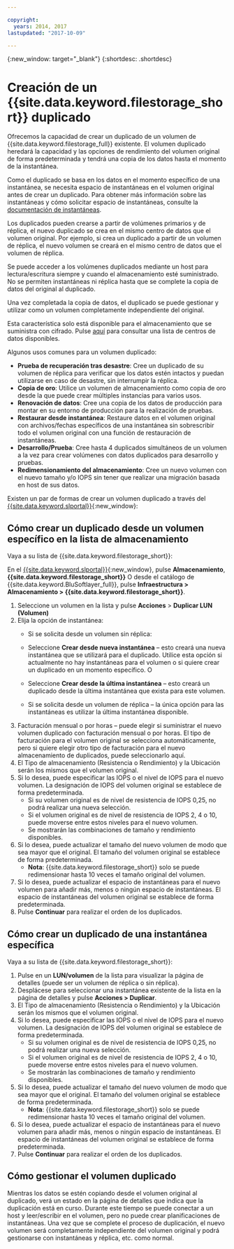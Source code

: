 ```yaml
---

copyright:
  years: 2014, 2017
lastupdated: "2017-10-09"

---
```

{:new_window: target="_blank"}
{:shortdesc: .shortdesc}

# Creación de un {{site.data.keyword.filestorage_short}} duplicado

Ofrecemos la capacidad de crear un duplicado de un volumen de {{site.data.keyword.filestorage_full}} existente. El volumen duplicado heredará la capacidad y las opciones de rendimiento del volumen original de forma predeterminada y tendrá una copia de los datos hasta el momento de la instantánea.   

Como el duplicado se basa en los datos en el momento específico de una instantánea, se necesita espacio de instantáneas en el volumen original antes de crear un duplicado.  Para obtener más información sobre las instantáneas y cómo solicitar espacio de instantáneas, consulte la [documentación de instantáneas](snapshots.html).  

Los duplicados pueden crearse a partir de volúmenes primarios y de réplica, el nuevo duplicado se crea en el mismo centro de datos que el volumen original.  Por ejemplo, si crea un duplicado a partir de un volumen de réplica, el nuevo volumen se creará en el mismo centro de datos que el volumen de réplica.    

Se puede acceder a los volúmenes duplicados mediante un host para lectura/escritura siempre y cuando el almacenamiento esté suministrado. No se permiten instantáneas ni réplica hasta que se complete la copia de datos del original al duplicado. 

Una vez completada la copia de datos, el duplicado se puede gestionar y utilizar como un volumen completamente independiente del original. 

Esta característica solo está disponible para el almacenamiento que se suministra con cifrado. Pulse [aquí](new-ibm-block-and-file-storage-location-and-features.html) para consultar una lista de centros de datos disponibles. 

Algunos usos comunes para un volumen duplicado:
  - **Prueba de recuperación tras desastre**: Cree un duplicado de su volumen de réplica para verificar que los datos estén intactos y puedan utilizarse en caso de desastre, sin interrumpir la réplica. 
  - **Copia de oro**: Utilice un volumen de almacenamiento como copia de oro desde la que puede crear múltiples instancias para varios usos. 
  - **Renovación de datos**: Cree una copia de los datos de producción para montar en su entorno de producción para la realización de pruebas. 
  - **Restaurar desde instantánea**: Restaure datos en el volumen original con archivos/fechas específicos de una instantánea sin sobrescribir todo el volumen original con una función de restauración de instantáneas. 
  - **Desarrollo/Prueba**: Cree hasta 4 duplicados simultáneos de un volumen a la vez para crear volúmenes con datos duplicados para desarrollo y pruebas. 
  - **Redimensionamiento del almacenamiento**: Cree un nuevo volumen con el nuevo tamaño y/o IOPS sin tener que realizar una migración basada en host de sus datos.  
	

Existen un par de formas de crear un volumen duplicado a través del [{{site.data.keyword.slportal}}](https://control.softlayer.com/){:new_window}: 

## Cómo crear un duplicado desde un volumen específico en la lista de almacenamiento

Vaya a su lista de {{site.data.keyword.filestorage_short}}:

En el [{{site.data.keyword.slportal}}](https://control.softlayer.com/){:new_window}, pulse **Almacenamiento**, **{{site.data.keyword.filestorage_short}}** O desde el catálogo de {{site.data.keyword.BluSoftlayer_full}}, pulse **Infraestructura > Almacenamiento > {{site.data.keyword.filestorage_short}}**. 

1.	Seleccione un volumen en la lista y pulse **Acciones** > **Duplicar LUN (Volumen)** 
2.	Elija la opción de instantánea: 
    -	Si se solicita desde un volumen sin réplica:
      -	Seleccione **Crear desde nueva instantánea** – esto creará una nueva instantánea que se utilizará para el duplicado. Utilice esta opción si actualmente no hay instantáneas para el volumen o si quiere crear un duplicado en un momento específico. 
                      O 

      -	Seleccione **Crear desde la última instantánea** – esto creará un duplicado desde la última instantánea que exista para este volumen. 
    -	Si se solicita desde un volumen de réplica – la única opción para las instantáneas es utilizar la última instantánea disponible. 
3.	Facturación mensual o por horas – puede elegir si suministrar el nuevo volumen duplicado con facturación mensual o por horas.  El tipo de facturación para el volumen original se selecciona automáticamente, pero si quiere elegir otro tipo de facturación para el nuevo almacenamiento de duplicados, puede seleccionarlo aquí.
4. 	El Tipo de almacenamiento (Resistencia o Rendimiento) y la Ubicación serán los mismos que el volumen original. 
5.	Si lo desea, puede especificar las IOPS o el nivel de IOPS para el nuevo volumen. La designación de IOPS del volumen original se establece de forma predeterminada. 
      -	Si su volumen original es de nivel de resistencia de IOPS 0,25, no podrá realizar una nueva selección. 
      -	Si el volumen original es de nivel de resistencia de IOPS 2, 4 o 10, puede moverse entre estos niveles para el nuevo volumen. 
      -	Se mostrarán las combinaciones de tamaño y rendimiento disponibles. 
6.	Si lo desea, puede actualizar el tamaño del nuevo volumen de modo que sea mayor que el original.  El tamaño del volumen original se establece de forma predeterminada. 
  	-	**Nota**: {{site.data.keyword.filestorage_short}} solo se puede redimensionar hasta 10 veces el tamaño original del volumen. 
7.	Si lo desea, puede actualizar el espacio de instantáneas para el nuevo volumen para añadir más, menos o ningún espacio de instantáneas. El espacio de instantáneas del volumen original se establece de forma predeterminada. 
8.	Pulse **Continuar** para realizar el orden de los duplicados. 



## Cómo crear un duplicado de una instantánea específica

Vaya a su lista de {{site.data.keyword.filestorage_short}}:

1.	Pulse en un **LUN/volumen** de la lista para visualizar la página de detalles (puede ser un volumen de réplica o sin réplica). 
2.	Desplácese para seleccionar una instantánea existente de la lista en la página de detalles y pulse **Acciones > Duplicar**.   
3.	El Tipo de almacenamiento (Resistencia o Rendimiento) y la Ubicación serán los mismos que el volumen original. 
4.	Si lo desea, puede especificar las IOPS o el nivel de IOPS para el nuevo volumen. La designación de IOPS del volumen original se establece de forma predeterminada. 
      - Si su volumen original es de nivel de resistencia de IOPS 0,25, no podrá realizar una nueva selección. 
      - Si el volumen original es de nivel de resistencia de IOPS 2, 4 o 10, puede moverse entre estos niveles para el nuevo volumen. 
      - Se mostrarán las combinaciones de tamaño y rendimiento disponibles. 
5.	Si lo desea, puede actualizar el tamaño del nuevo volumen de modo que sea mayor que el original.  El tamaño del volumen original se establece de forma predeterminada. 
      - **Nota**: {{site.data.keyword.filestorage_short}} solo se puede redimensionar hasta 10 veces el tamaño original del volumen. 
6.	Si lo desea, puede actualizar el espacio de instantáneas para el nuevo volumen para añadir más, menos o ningún espacio de instantáneas. El espacio de instantáneas del volumen original se establece de forma predeterminada. 
7.	Pulse **Continuar** para realizar el orden de los duplicados. 


## Cómo gestionar el volumen duplicado

Mientras los datos se estén copiando desde el volumen original al duplicado, verá un estado en la página de detalles que indica que la duplicación está en curso. Durante este tiempo se puede conectar a un host y leer/escribir en el volumen, pero no puede crear planificaciones de instantáneas. Una vez que se complete el proceso de duplicación, el nuevo volumen será completamente independiente del volumen original y podrá gestionarse con instantáneas y réplica, etc. como normal. 
